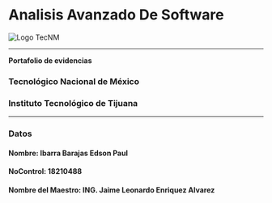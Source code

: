 # Analisis Avanzado De Software
![Logo TecNM](https://sii2.matamoros.tecnm.mx/frontend/web/img/header.jpg)
___
**Portafolio de evidencias**
### Tecnológico Nacional de México
### Instituto Tecnológico de Tijuana
___
### **Datos**
#### Nombre: Ibarra Barajas Edson Paul
#### NoControl: 18210488
#### Nombre del Maestro: ING. Jaime Leonardo Enriquez Alvarez
